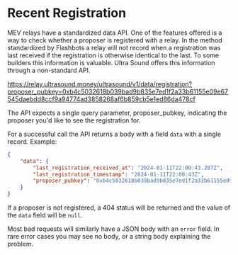 # Recent Registration

MEV relays have a standardized data API. One of the features offered is a way to check whether a proposer is registered with a relay. In the method standardized by Flashbots a relay will not record when a registration was last received if the registration is otherwise identical to the last. To some builders this information is valuable. Ultra Sound offers this information through a non-standard API.

https://relay.ultrasound.money/ultrasound/v1/data/registration?proposer_pubkey=0xb4c5032618b039bad9b835e7ed1f2a33b61155e09e67545daebdd8ccf9a94774ad3858268af6b859cb5e1ed86da478cf

The API expects a single query parameter, proposer_pubkey, indicating the proposer you'd like to see the registration for.

For a successful call the API returns a body with a field `data` with a single record.
Example:
```json
{
    "data": {
        "last_registration_received_at": "2024-01-11T22:00:43.287Z",
        "last_registration_timestamp": "2024-01-11T22:00:43Z",
        "proposer_pubkey": "0xb4c5032618b039bad9b835e7ed1f2a33b61155e09e67545daebdd8ccf9a94774ad3858268af6b859cb5e1ed86da478cf"
    }
}
```

If a proposer is not registered, a 404 status will be returned and the value of the `data` field will be `null`.

Most bad requests will similarly have a JSON body with an `error` field. In rare error cases you may see no body, or a string body explaining the problem.
